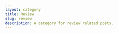 ```yaml
---
layout: category
title: Review
slug: review
description: A category for review related posts.
---
```

